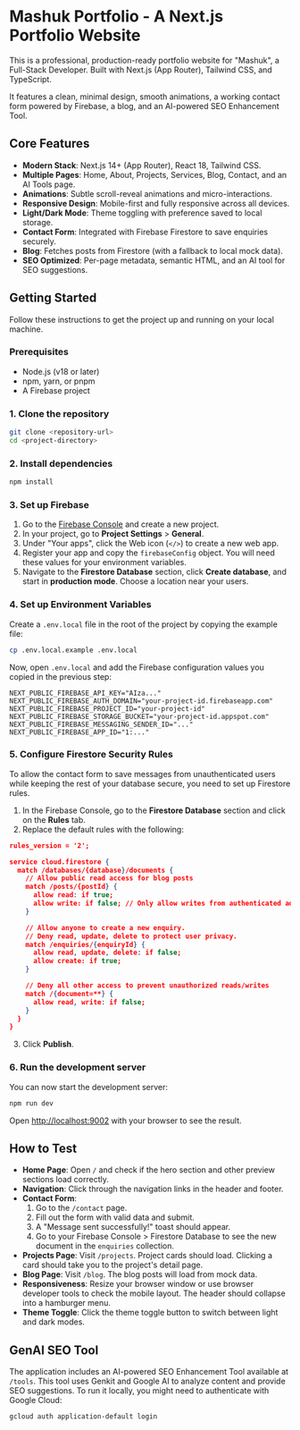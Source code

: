 # Mashuk Portfolio - A Next.js Portfolio Website

This is a professional, production-ready portfolio website for "Mashuk", a Full-Stack Developer. Built with Next.js (App Router), Tailwind CSS, and TypeScript.

It features a clean, minimal design, smooth animations, a working contact form powered by Firebase, a blog, and an AI-powered SEO Enhancement Tool.

## Core Features

-   **Modern Stack**: Next.js 14+ (App Router), React 18, Tailwind CSS.
-   **Multiple Pages**: Home, About, Projects, Services, Blog, Contact, and an AI Tools page.
-   **Animations**: Subtle scroll-reveal animations and micro-interactions.
-   **Responsive Design**: Mobile-first and fully responsive across all devices.
-   **Light/Dark Mode**: Theme toggling with preference saved to local storage.
-   **Contact Form**: Integrated with Firebase Firestore to save enquiries securely.
-   **Blog**: Fetches posts from Firestore (with a fallback to local mock data).
-   **SEO Optimized**: Per-page metadata, semantic HTML, and an AI tool for SEO suggestions.

## Getting Started

Follow these instructions to get the project up and running on your local machine.

### Prerequisites

-   Node.js (v18 or later)
-   npm, yarn, or pnpm
-   A Firebase project

### 1. Clone the repository

```bash
git clone <repository-url>
cd <project-directory>
```

### 2. Install dependencies

```bash
npm install
```

### 3. Set up Firebase

1.  Go to the [Firebase Console](https://console.firebase.google.com/) and create a new project.
2.  In your project, go to **Project Settings** > **General**.
3.  Under "Your apps", click the Web icon (`</>`) to create a new web app.
4.  Register your app and copy the `firebaseConfig` object. You will need these values for your environment variables.
5.  Navigate to the **Firestore Database** section, click **Create database**, and start in **production mode**. Choose a location near your users.

### 4. Set up Environment Variables

Create a `.env.local` file in the root of the project by copying the example file:

```bash
cp .env.local.example .env.local
```

Now, open `.env.local` and add the Firebase configuration values you copied in the previous step:

```
NEXT_PUBLIC_FIREBASE_API_KEY="AIza..."
NEXT_PUBLIC_FIREBASE_AUTH_DOMAIN="your-project-id.firebaseapp.com"
NEXT_PUBLIC_FIREBASE_PROJECT_ID="your-project-id"
NEXT_PUBLIC_FIREBASE_STORAGE_BUCKET="your-project-id.appspot.com"
NEXT_PUBLIC_FIREBASE_MESSAGING_SENDER_ID="..."
NEXT_PUBLIC_FIREBASE_APP_ID="1:..."
```

### 5. Configure Firestore Security Rules

To allow the contact form to save messages from unauthenticated users while keeping the rest of your database secure, you need to set up Firestore rules.

1.  In the Firebase Console, go to the **Firestore Database** section and click on the **Rules** tab.
2.  Replace the default rules with the following:

```json
rules_version = '2';

service cloud.firestore {
  match /databases/{database}/documents {
    // Allow public read access for blog posts
    match /posts/{postId} {
      allow read: if true;
      allow write: if false; // Only allow writes from authenticated admins (not implemented)
    }

    // Allow anyone to create a new enquiry.
    // Deny read, update, delete to protect user privacy.
    match /enquiries/{enquiryId} {
      allow read, update, delete: if false;
      allow create: if true;
    }

    // Deny all other access to prevent unauthorized reads/writes
    match /{document=**} {
      allow read, write: if false;
    }
  }
}
```

3.  Click **Publish**.

### 6. Run the development server

You can now start the development server:

```bash
npm run dev
```

Open [http://localhost:9002](http://localhost:9002) with your browser to see the result.

## How to Test

-   **Home Page**: Open `/` and check if the hero section and other preview sections load correctly.
-   **Navigation**: Click through the navigation links in the header and footer.
-   **Contact Form**:
    1.  Go to the `/contact` page.
    2.  Fill out the form with valid data and submit.
    3.  A "Message sent successfully!" toast should appear.
    4.  Go to your Firebase Console > Firestore Database to see the new document in the `enquiries` collection.
-   **Projects Page**: Visit `/projects`. Project cards should load. Clicking a card should take you to the project's detail page.
-   **Blog Page**: Visit `/blog`. The blog posts will load from mock data.
-   **Responsiveness**: Resize your browser window or use browser developer tools to check the mobile layout. The header should collapse into a hamburger menu.
-   **Theme Toggle**: Click the theme toggle button to switch between light and dark modes.

## GenAI SEO Tool

The application includes an AI-powered SEO Enhancement Tool available at `/tools`. This tool uses Genkit and Google AI to analyze content and provide SEO suggestions. To run it locally, you might need to authenticate with Google Cloud:

```bash
gcloud auth application-default login
```

